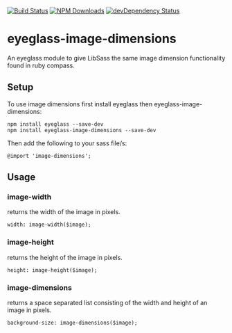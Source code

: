 [![Build Status](https://travis-ci.org/jackw/eyeglass-image-dimensions.svg?branch=master)](https://travis-ci.org/jackw/eyeglass-image-dimensions)
[![NPM Downloads](https://img.shields.io/npm/dm/eyeglass-image-dimensions.svg)](http://npm-stat.com/charts.html?package=eyeglass-image-dimensions&author=&from=&to=)
[![devDependency Status](https://david-dm.org/jackw/eyeglass-image-dimensions/dev-status.svg)](https://david-dm.org/jackw/eyeglass-image-dimensions#info=devDependencies)
# eyeglass-image-dimensions
An eyeglass module to give LibSass the same image dimension functionality found in ruby compass.

## Setup

To use image dimensions first install eyeglass then eyeglass-image-dimensions:


	npm install eyeglass --save-dev
	npm install eyeglass-image-dimensions --save-dev


Then add the following to your sass file/s:

```
@import 'image-dimensions';
```

## Usage

### image-width
returns the width of the image in pixels.

```
width: image-width($image);
```

### image-height
returns the height of the image in pixels.

```
height: image-height($image);
```


### image-dimensions
returns a space separated list consisting of the width and height of an image in pixels.

```
background-size: image-dimensions($image);
```

